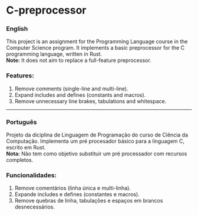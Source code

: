 # C-preprocessor

### English
This project is an assignment for the Programming Language course in the Computer Science program. It implements a basic preprocessor for the C programming language, written in Rust. <br> **Note:** It does not aim to replace a full-feature preprocessor.

### Features:
  1. Remove comments (single-line and multi-line).
  2. Expand includes and defines (constants and macros).
  3. Remove unnecessary line brakes, tabulations and whitespace.

---

### Português 
Projeto da diciplina de Linguagem de Programação do curso de Ciência da Computação. Implementa um pré procesador básico para a linguagem C, escrito em Rust. <br> **Nota:** Não tem como objetivo substituir um pré processador com recursos completos.  

### Funcionalidades: 
  1. Remove comentários (linha única e multi-linha).
  2. Expande includes e defines (constantes e macros).
  3. Remove quebras de linha, tabulações e espaços em brancos desnecessários.
